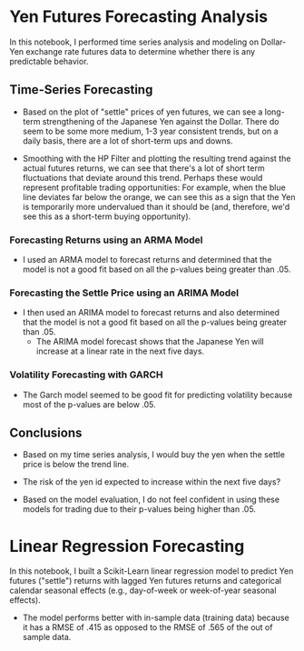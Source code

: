 # Yen Futures Forecasting Analysis

In this notebook, I performed time series analysis and modeling on Dollar-Yen exchange rate futures data to determine whether there is any predictable behavior.

## Time-Series Forecasting

* Based on the plot of "settle" prices of yen futures, we can see a long-term strengthening of the Japanese Yen against the Dollar. There do seem to be some more medium, 1-3 year consistent trends, but on a daily basis, there are a lot of short-term ups and downs.


* Smoothing with the HP Filter and plotting the resulting trend against the actual futures returns, we can see that there's a lot of short term fluctuations that deviate around this trend. Perhaps these would represent profitable trading opportunities: For example, when the blue line deviates far below the orange, we can see this as a sign that the Yen is temporarily more undervalued than it should be (and, therefore, we'd see this as a short-term buying opportunity).

### Forecasting Returns using an ARMA Model

* I used an ARMA model to forecast returns and determined that the model is not a good fit based on all the p-values being greater than .05.

### Forecasting the Settle Price using an ARIMA Model

* I then used an ARIMA model to forecast returns and also determined that the model is not a good fit based on all the p-values being greater than .05.
    * The ARIMA model forecast shows that the Japanese Yen will increase at a linear rate in the next five days.
    
### Volatility Forecasting with GARCH

* The Garch model seemed to be good fit for predicting volatility because most of the p-values are below .05.

## Conclusions

* Based on my time series analysis, I would buy the yen when the settle price is below the trend line.

* The risk of the yen id expected to increase within the next five days?

* Based on the model evaluation, I do not feel confident in using these models for trading due to their p-values being higher than .05.


# Linear Regression Forecasting

In this notebook, I built a Scikit-Learn linear regression model to predict Yen futures ("settle") returns with lagged Yen futures returns and categorical calendar seasonal effects (e.g., day-of-week or week-of-year seasonal effects).

* The model performs better with in-sample data (training data) because it has a RMSE of .415 as opposed to the RMSE of .565 of the out of sample data.